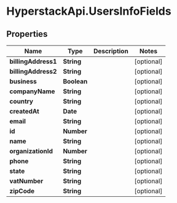 # HyperstackApi.UsersInfoFields

## Properties

Name | Type | Description | Notes
------------ | ------------- | ------------- | -------------
**billingAddress1** | **String** |  | [optional] 
**billingAddress2** | **String** |  | [optional] 
**business** | **Boolean** |  | [optional] 
**companyName** | **String** |  | [optional] 
**country** | **String** |  | [optional] 
**createdAt** | **Date** |  | [optional] 
**email** | **String** |  | [optional] 
**id** | **Number** |  | [optional] 
**name** | **String** |  | [optional] 
**organizationId** | **Number** |  | [optional] 
**phone** | **String** |  | [optional] 
**state** | **String** |  | [optional] 
**vatNumber** | **String** |  | [optional] 
**zipCode** | **String** |  | [optional] 


